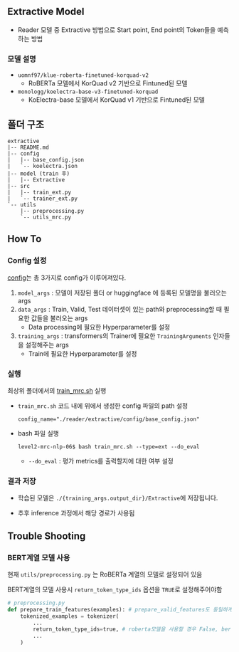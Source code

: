 ## Extractive Model

- Reader 모델 중 Extractive 방법으로 Start point, End point의 Token들을 예측하는 방법

### 모델 설명

- `uomnf97/klue-roberta-finetuned-korquad-v2`
  - RoBERTa 모델에서 KorQuad v2 기반으로 Fintuned된 모델
- `monologg/koelectra-base-v3-finetuned-korquad`
  - KoElectra-base 모델에서 KorQuad v1 기반으로 Fintuned된 모델

## 폴더 구조

```text
extractive
|-- README.md
|-- config
|   |-- base_config.json
|   `-- koelectra.json
|-- model (train 후)
|   |-- Extractive
|-- src
|   |-- train_ext.py
|   `-- trainer_ext.py
`-- utils
	|-- preprocessing.py
    `-- utils_mrc.py
```



## How To

### Config  설정

[config](https://github.com/boostcampaitech7/level2-mrc-nlp-06/blob/develop/reader/extractive/config/base_config.json)는 총 3가지로 config가 이루어져있다.

1. `model_args` : 모델이 저장된 폴더 or huggingface 에 등록된 모델명을 불러오는 args
2. `data_args` : Train, Valid, Test 데이터셋이 있는 path와 preprocessing할 때 필요한 값들을 불러오는 args
   * Data processing에 필요한 Hyperparameter를 설정
3. `training_args` : transformers의 Trainer에 필요한 `TrainingArguments` 인자들을 설정해주는 args
   * Train에 필요한 Hyperparameter를 설정

### 실행

최상위 폴더에서의 [train_mrc.sh](https://github.com/boostcampaitech7/level2-mrc-nlp-06/blob/develop/train_mrc.sh) 실행

* `train_mrc.sh` 코드 내에 위에서 생성한 config 파일의 path 설정

  ```shell
  config_name="./reader/extractive/config/base_config.json"
  ```

* bash 파일 실행

    ```shell
    level2-mrc-nlp-06$ bash train_mrc.sh --type=ext --do_eval
    ```

    * `--do_eval` : 평가 metrics를 출력할지에 대한 여부 설정

### 결과 저장

- 학습된 모델은 `./{training_args.output_dir}/Extractive`에 저장됩니다.

* 추후 inference 과정에서 해당 경로가 사용됨



## Trouble Shooting

### BERT계열 모델 사용

현재 `utils/preprocessing.py` 는 RoBERTa 계열의 모델로 설정되어 있음

BERT계열의 모델 사용시 `return_token_type_ids` 옵션을 `TRUE`로 설정해주어야함

```python
# preprocessing.py
def prepare_train_features(examples): # prepare_valid_features도 동일하게 설정
    tokenized_examples = tokenizer(
        ...
        return_token_type_ids=true, # roberta모델을 사용할 경우 False, bert를 사용할 경우 True로 표기해야합니다.
		...
    )
```
